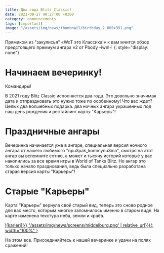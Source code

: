 ```yaml
---
title: Два года Blitz Classic!
date: 2021-09-27 00:27:00 +0300
category: announcements
tags: [important]
image: "/assets/img/news/thumbnail/birthday_2_800x391.png"
---
```


Прямиком из "закулисья" «WoT это Классика!» к вам мчится обзор предстоящего премиум ангара v2 от Pbody -iwnl-!
{: style="display: none"}

# Начинаем вечеринку!

Командиры!

В 2021 году Blitz Classic исполняется два года. Это довольно значимая дата и отпраздновать это нужно тоже по особенному! Что вас ждет? Целых два волшебных подарка. два ночных ангара украшенных под наш день рождения и рестайлинг карты "Карьеры"!

# Праздничные ангары
Вечеринка начинается уже в ангаре, специальная версия ночного ангара от нашего любимого "npu3pak_kommynu3ma", смотря на этот ангар вы вспомните сотню, а может и тысячу историй которые у вас накопились за все время игры в World of Tanks Blitz. Но ангар это только начало празднования, ведь была специально разработана старая версия карты "Карьеры"!

# Старые "Карьеры"
Карта "Карьеры" вернула свой старый вид, теперь это сново родное для вас место, которым многое запомнилось именно в старом виде. На карте изменена текстура неба, земли и краёв.

[![karieri]({{ '/assets/img/news/screens/middelburg.png' | relative_url}}){: width="100%" }](/assets/img/news/screens/middelburg.png)

На этом все. Присоединяйтесь к нашей вечеринке и удачи на полях сражений!